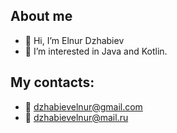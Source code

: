 ## About me
- 👋 Hi, I’m Elnur Dzhabiev
- 👀 I’m interested in Java and Kotlin.
## My contacts:
- :email: dzhabievelnur@gmail.com
- :email:  dzhabievelnur@mail.ru   

<!---
ElnurDzhabiev/ElnurDzhabiev is a ✨ special ✨ repository because its `README.md` (this file) appears on your GitHub profile.
You can click the Preview link to take a look at your changes.
--->
